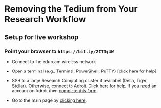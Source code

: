 # Removing the Tedium from Your Research Workflow

## Setup for live workshop

### Point your browser to `https://bit.ly/2IT3q4W`

+ Connect to the eduroam wireless network

+ Open a terminal (e.g., Terminal, PowerShell, PuTTY) [<a href="https://researchcomputing.princeton.edu/learn/workshops-live-training/requirements-picscie-person-and-virtual-workshops" target="_blank">click here</a> for help]

+ SSH to a large Research Computing cluster if availabel (Della, Tiger, Stellar). Otherwise, connect to Adroit. Click [here](https://researchcomputing.princeton.edu/faq/why-cant-i-login-to-a-clu) for help. If you need an account on Adroit then [complete this form](https://forms.rc.princeton.edu/registration/?q=adroit).

+ Go to the main page by [clicking here](https://github.com/PrincetonUniversity/removing_tedium).
